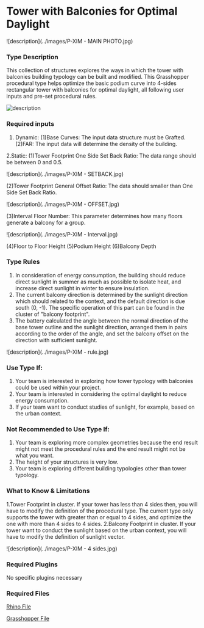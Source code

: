 # Tower with Balconies for Optimal Daylight

![description](../images/P-XIM - MAIN PHOTO.jpg)

<!-- ![description of image](/XIM-GSAPP-Fa20/src/images/P-XIM - MAIN PHOTO.jpg) -->

### Type Description 

This collection of structures explores the ways in which the tower with balconies building typology can be built and modified. This Grasshopper procedural type helps optimize the basic podium curve into 4-sides rectangular tower with balconies for optimal daylight, all following user inputs and pre-set procedural rules.

![description](../XIM-GSAPP-Fa20/src/images/P-BATTERY.png)

<!-- ![description of image](/XIM-GSAPP-Fa20/src/images/P-BATTERY.png) -->

### Required inputs 

1. Dynamic: 
(1)Base Curves: The input data structure must be Grafted.
(2)FAR: The input data will determine the density of the building.

2.Static: 
(1)Tower Footprint One Side Set Back Ratio: The data range should be between 0 and 0.5.

![description](../images/P-XIM - SETBACK.jpg)

<!-- ![description of image](/XIM-GSAPP-Fa20/src/images/P-XIM - SETBACK.jpg) -->

(2)Tower Footprint General Offset Ratio: The data should smaller than One Side Set Back Ratio.

![description](../images/P-XIM - OFFSET.jpg)

<!-- ![description of image](/XIM-GSAPP-Fa20/src/images/P-XIM - OFFSET.jpg) -->

(3)Interval Floor Number: This parameter determines how many floors generate a balcony for a group.

![description](../images/P-XIM - Interval.jpg)

<!-- ![description of image](/XIM-GSAPP-Fa20/src/images/P-XIM - Interval.jpg) -->

(4)Floor to Floor Height
(5)Podium Height
(6)Balcony Depth

### Type Rules 

1. In consideration of energy consumption, the building should reduce direct sunlight in summer as much as possible to isolate heat, and increase direct sunlight in winter to ensure insulation.
2. The current balcony direction is determined by the sunlight direction which should related to the context, and the default direction is due south (0, -1). The specific operation of this part can be found in the cluster of "balcony footprint".
3. The battery calculated the angle between the normal direction of the base tower outline and the sunlight direction, arranged them in pairs according to the order of the angle, and set the balcony offset on the direction with sufficient sunlight.

![description](../images/P-XIM - rule.jpg)

<!-- ![description of image](/XIM-GSAPP-Fa20/src/images/P-XIM - rule.jpg) -->

### Use Type If: 

1. Your team is interested in exploring how tower typology with balconies could be used within your project.
2. Your team is interested in considering the optimal daylight to reduce energy consumption.
3. If your team want to conduct studies of sunlight, for example, based on the urban context.

### Not Recommended to Use Type If:

1. Your team is exploring more complex geometries because the end result might not meet the procedural rules and the end result might not be what you want.
2. The height of your structures is very low.
3. Your team is exploring different building typologies other than tower typology.

### What to Know & Limitations 

1.Tower Footprint in cluster. If your tower has less than 4 sides then, you will have to modify the definition of the procedural type. The current type only supports the tower with greater than or equal to 4 sides, and optimize the one with more than 4 sides to 4 sides.
2.Balcony Footprint in cluster. If your tower want to conduct the sunlight based on the urban context, you will have to modify the definition of sunlight vector.

![description](../images/P-XIM - 4 sides.jpg)

<!-- ![description of image](/XIM-GSAPP-Fa20/src/images/P-XIM - 4 sides.jpg) -->

### Required Plugins 

No specific plugins necessary

### Required Files

[Rhino File](https://github.com/YuanEleanorLiu/XIM-GSAPP-Fa20/raw/main/src/types/Tower_with_Balconies/Tower%20with%20Balconies%20for%20Optimal%20Daylight.3dm)

[Grasshopper File](https://github.com/YuanEleanorLiu/XIM-GSAPP-Fa20/raw/main/src/types/Tower_with_Balconies/Tower%20with%20Balconies%20for%20Optimal%20Daylight.gh)
